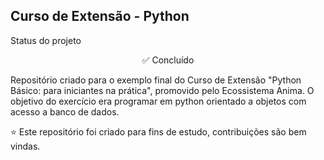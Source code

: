 ## Curso de Extensão - Python

Status do projeto
<p align="center">✅ Concluído</p>

Repositório criado para o exemplo final do Curso de Extensão "Python Básico: para iniciantes na prática", promovido pelo Ecossistema Anima.
O objetivo do exercício era programar em python orientado a objetos com acesso a banco de dados.

⭐️ Este repositório foi criado para fins de estudo, contribuições são bem vindas.
